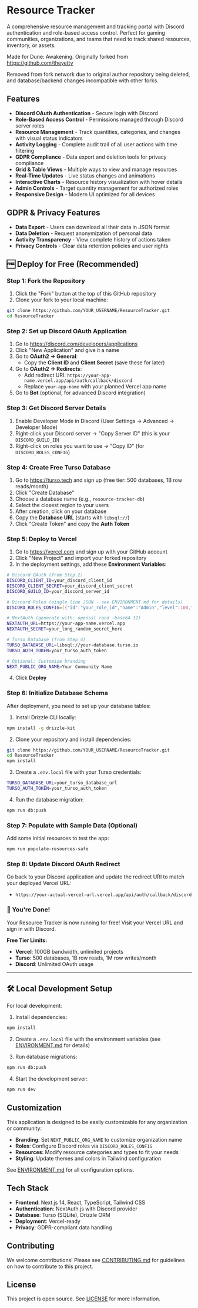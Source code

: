 # Resource Tracker

A comprehensive resource management and tracking portal with Discord authentication and role-based access control. Perfect for gaming communities, organizations, and teams that need to track shared resources, inventory, or assets.

Made for Dune: Awakening. Originally forked from https://github.com/theyetty

Removed from fork network due to original author repository being deleted, and database/backend changes incompatible with other forks.

## Features

- **Discord OAuth Authentication** - Secure login with Discord
- **Role-Based Access Control** - Permissions managed through Discord server roles
- **Resource Management** - Track quantities, categories, and changes with visual status indicators
- **Activity Logging** - Complete audit trail of all user actions with time filtering
- **GDPR Compliance** - Data export and deletion tools for privacy compliance
- **Grid & Table Views** - Multiple ways to view and manage resources
- **Real-Time Updates** - Live status changes and animations
- **Interactive Charts** - Resource history visualization with hover details
- **Admin Controls** - Target quantity management for authorized roles
- **Responsive Design** - Modern UI optimized for all devices

## GDPR & Privacy Features

- **Data Export** - Users can download all their data in JSON format
- **Data Deletion** - Request anonymization of personal data
- **Activity Transparency** - View complete history of actions taken
- **Privacy Controls** - Clear data retention policies and user rights

## 🆓 Deploy for Free (Recommended)

### Step 1: Fork the Repository
1. Click the "Fork" button at the top of this GitHub repository
2. Clone your fork to your local machine:
```bash
git clone https://github.com/YOUR_USERNAME/ResourceTracker.git
cd ResourceTracker
```

### Step 2: Set up Discord OAuth Application
1. Go to https://discord.com/developers/applications
2. Click "New Application" and give it a name
3. Go to **OAuth2 → General**:
   - Copy the **Client ID** and **Client Secret** (save these for later)
4. Go to **OAuth2 → Redirects**:
   - Add redirect URI: `https://your-app-name.vercel.app/api/auth/callback/discord`
   - Replace `your-app-name` with your planned Vercel app name
5. Go to **Bot** (optional, for advanced Discord integration)

### Step 3: Get Discord Server Details
1. Enable Developer Mode in Discord (User Settings → Advanced → Developer Mode)
2. Right-click your Discord server → "Copy Server ID" (this is your `DISCORD_GUILD_ID`)
3. Right-click on roles you want to use → "Copy ID" (for `DISCORD_ROLES_CONFIG`)

### Step 4: Create Free Turso Database
1. Go to https://turso.tech and sign up (free tier: 500 databases, 1B row reads/month)
2. Click "Create Database"
3. Choose a database name (e.g., `resource-tracker-db`)
4. Select the closest region to your users
5. After creation, click on your database
6. Copy the **Database URL** (starts with `libsql://`)
7. Click "Create Token" and copy the **Auth Token**

### Step 5: Deploy to Vercel
1. Go to https://vercel.com and sign up with your GitHub account
2. Click "New Project" and import your forked repository
3. In the deployment settings, add these **Environment Variables**:

```bash
# Discord OAuth (from Step 2)
DISCORD_CLIENT_ID=your_discord_client_id
DISCORD_CLIENT_SECRET=your_discord_client_secret
DISCORD_GUILD_ID=your_discord_server_id

# Discord Roles (single line JSON - see ENVIRONMENT.md for details)
DISCORD_ROLES_CONFIG=[{"id":"your_role_id","name":"Admin","level":100,"isAdmin":true,"canAccessResources":true}]

# NextAuth (generate with: openssl rand -base64 32)
NEXTAUTH_URL=https://your-app-name.vercel.app
NEXTAUTH_SECRET=your_long_random_secret_here

# Turso Database (from Step 4)
TURSO_DATABASE_URL=libsql://your-database.turso.io
TURSO_AUTH_TOKEN=your_turso_auth_token

# Optional: Customize branding
NEXT_PUBLIC_ORG_NAME=Your Community Name
```

4. Click **Deploy**

### Step 6: Initialize Database Schema
After deployment, you need to set up your database tables:

1. Install Drizzle CLI locally:
```bash
npm install -g drizzle-kit
```

2. Clone your repository and install dependencies:
```bash
git clone https://github.com/YOUR_USERNAME/ResourceTracker.git
cd ResourceTracker
npm install
```

3. Create a `.env.local` file with your Turso credentials:
```bash
TURSO_DATABASE_URL=your_turso_database_url
TURSO_AUTH_TOKEN=your_turso_auth_token
```

4. Run the database migration:
```bash
npm run db:push
```

### Step 7: Populate with Sample Data (Optional)
Add some initial resources to test the app:

```bash
npm run populate-resources-safe
```

### Step 8: Update Discord OAuth Redirect
Go back to your Discord application and update the redirect URI to match your deployed Vercel URL:
- `https://your-actual-vercel-url.vercel.app/api/auth/callback/discord`

### 🎉 You're Done!
Your Resource Tracker is now running for free! Visit your Vercel URL and sign in with Discord.

**Free Tier Limits:**
- **Vercel**: 100GB bandwidth, unlimited projects
- **Turso**: 500 databases, 1B row reads, 1M row writes/month
- **Discord**: Unlimited OAuth usage

---

## 🛠️ Local Development Setup

For local development:

1. Install dependencies:
```bash
npm install
```

2. Create a `.env.local` file with the environment variables (see [ENVIRONMENT.md](./ENVIRONMENT.md) for details)

3. Run database migrations:
```bash
npm run db:push
```

4. Start the development server:
```bash
npm run dev
```

## Customization

This application is designed to be easily customizable for any organization or community:

- **Branding**: Set `NEXT_PUBLIC_ORG_NAME` to customize organization name
- **Roles**: Configure Discord roles via `DISCORD_ROLES_CONFIG` 
- **Resources**: Modify resource categories and types to fit your needs
- **Styling**: Update themes and colors in Tailwind configuration

See [ENVIRONMENT.md](./ENVIRONMENT.md) for all configuration options.

## Tech Stack

- **Frontend**: Next.js 14, React, TypeScript, Tailwind CSS
- **Authentication**: NextAuth.js with Discord provider
- **Database**: Turso (SQLite), Drizzle ORM
- **Deployment**: Vercel-ready
- **Privacy**: GDPR-compliant data handling

## Contributing

We welcome contributions! Please see [CONTRIBUTING.md](./CONTRIBUTING.md) for guidelines on how to contribute to this project.

## License

This project is open source. See [LICENSE](./LICENSE) for more information. 
